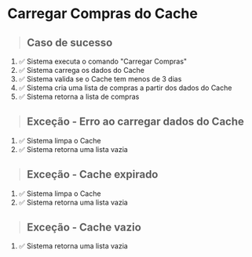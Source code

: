 # Carregar Compras do Cache

> ## Caso de sucesso
1. ✅ Sistema executa o comando "Carregar Compras"
2. ✅ Sistema carrega os dados do Cache
3. ✅ Sistema valida se o Cache tem menos de 3 dias
4. ✅ Sistema cria uma lista de compras a partir dos dados do Cache
5. ✅ Sistema retorna a lista de compras
> ## Exceção - Erro ao carregar dados do Cache
1. ✅ Sistema limpa o Cache
2. ✅ Sistema retorna uma lista vazia
> ## Exceção - Cache expirado
1. ✅ Sistema limpa o Cache
2. ✅ Sistema retorna uma lista vazia
> ## Exceção - Cache vazio
1. ✅ Sistema retorna uma lista vazia